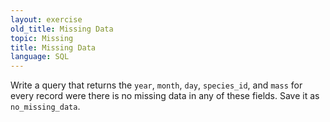 ```yaml
---
layout: exercise
old_title: Missing Data
topic: Missing
title: Missing Data
language: SQL
---
```


Write a query that returns the `year`, `month`, `day`, `species_id`, and `mass` for
every record were there is no missing data in any of these fields. Save
it as `no_missing_data`.
